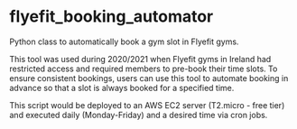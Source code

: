 # flyefit_booking_automator

Python class to automatically book a gym slot in Flyefit gyms.

This tool was used during 2020/2021 when Flyefit gyms in Ireland had restricted access and required members to pre-book their time slots. To ensure consistent bookings, users can use this tool to automate booking in advance so that a slot is always booked for a specified time.

This script would be deployed to an AWS EC2 server (T2.micro - free tier) and executed daily (Monday-Friday) and a desired time via cron jobs.
